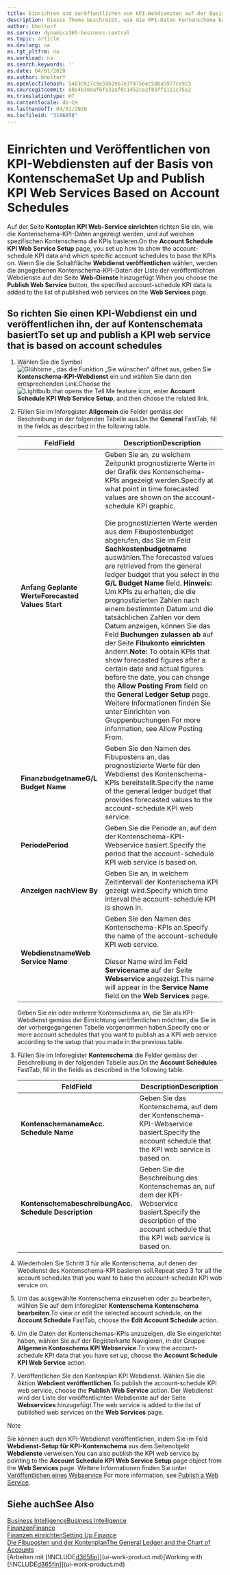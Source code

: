 ```yaml
---
title: Einrichten und Veröffentlichen von KPI-Webdiensten auf der Basis von Kontenschema | Microsoft Docs
description: Dieses Thema beschreibt, wie die KPI-Daten Kontenschema basierend auf bestimmte Kontenschema angezeigt werden.
author: bholtorf
ms.service: dynamics365-business-central
ms.topic: article
ms.devlang: na
ms.tgt_pltfrm: na
ms.workload: na
ms.search.keywords: ''
ms.date: 04/01/2020
ms.author: bholtorf
ms.openlocfilehash: 5483c827c9e59b29b7e3f4756ec50ba5977ce923
ms.sourcegitcommit: 88e4b30eaf6fa32af0c1452ce2f85ff1111c75e2
ms.translationtype: HT
ms.contentlocale: de-CH
ms.lasthandoff: 04/01/2020
ms.locfileid: "3186058"
---
```

# <a name="set-up-and-publish-kpi-web-services-based-on-account-schedules"></a><span data-ttu-id="c5e56-103">Einrichten und Veröffentlichen von KPI-Webdiensten auf der Basis von Kontenschema</span><span class="sxs-lookup"><span data-stu-id="c5e56-103">Set Up and Publish KPI Web Services Based on Account Schedules</span></span>
<span data-ttu-id="c5e56-104">Auf der Seite **Kontoplan KPI Web-Service einrichten** richten Sie ein, wie die Kontenschema-KPI-Daten angezeigt werden, und auf welchen spezifischen Kontenschema die KPIs basieren.</span><span class="sxs-lookup"><span data-stu-id="c5e56-104">On the **Account Schedule KPI Web Service Setup** page, you set up how to show the account-schedule KPI data and which specific account schedules to base the KPIs on.</span></span> <span data-ttu-id="c5e56-105">Wenn Sie die Schaltfläche **Webdienst veröffentlichen** wählen, werden die angegebenen Kontenschema-KPI-Daten der Liste der veröffentlichten Webdienste auf der Seite **Web-Dienste** hinzugefügt.</span><span class="sxs-lookup"><span data-stu-id="c5e56-105">When you choose the **Publish Web Service** button, the specified account-schedule KPI data is added to the list of published web services on the **Web Services** page.</span></span>  

## <a name="to-set-up-and-publish-a-kpi-web-service-that-is-based-on-account-schedules"></a><span data-ttu-id="c5e56-106">So richten Sie einen KPI-Webdienst ein und veröffentlichen ihn, der auf Kontenschemata basiert</span><span class="sxs-lookup"><span data-stu-id="c5e56-106">To set up and publish a KPI web service that is based on account schedules</span></span>  
1.  <span data-ttu-id="c5e56-107">Wählen Sie die Symbol ![Glühbirne , das die Funktion „Sie wünschen“ öffnet](media/ui-search/search_small.png "Tell Me-Funktion") aus, geben Sie **Kontenschema-KPI-Webdienst** ein und wählen Sie dann den entsprechenden Link.</span><span class="sxs-lookup"><span data-stu-id="c5e56-107">Choose the ![Lightbulb that opens the Tell Me feature](media/ui-search/search_small.png "Tell me what you want to do") icon, enter **Account Schedule KPI Web Service Setup**, and then choose the related link.</span></span>  
2.  <span data-ttu-id="c5e56-108">Füllen Sie im Inforegister **Allgemein** die Felder gemäss der Beschreibung in der folgenden Tabelle aus.</span><span class="sxs-lookup"><span data-stu-id="c5e56-108">On the **General** FastTab, fill in the fields as described in the following table.</span></span>  

    |<span data-ttu-id="c5e56-109">Feld</span><span class="sxs-lookup"><span data-stu-id="c5e56-109">Field</span></span>|<span data-ttu-id="c5e56-110">Description</span><span class="sxs-lookup"><span data-stu-id="c5e56-110">Description</span></span>|  
    |---------------------------------|---------------------------------------|  
    |<span data-ttu-id="c5e56-111">**Anfang Geplante Werte**</span><span class="sxs-lookup"><span data-stu-id="c5e56-111">**Forecasted Values Start**</span></span>|<span data-ttu-id="c5e56-112">Geben Sie an, zu welchem Zeitpunkt prognostizierte Werte in der Grafik des Kontenschema-KPIs angezeigt werden.</span><span class="sxs-lookup"><span data-stu-id="c5e56-112">Specify at what point in time forecasted values are shown on the account-schedule KPI graphic.</span></span><br /><br /> <span data-ttu-id="c5e56-113">Die prognostizierten Werte werden aus dem Fibupostenbudget abgerufen, das Sie im Feld **Sachkostenbudgetname** auswählen.</span><span class="sxs-lookup"><span data-stu-id="c5e56-113">The forecasted values are retrieved from the general ledger budget that you select in the **G/L Budget Name** field.</span></span> <span data-ttu-id="c5e56-114">**Hinweis:**  Um KPIs zu erhalten, die die prognostizierten Zahlen nach einem bestimmten Datum und die tatsächlichen Zahlen vor dem Datum anzeigen, können Sie das Feld **Buchungen zulassen ab** auf der Seite **Fibukonto einrichten** ändern.</span><span class="sxs-lookup"><span data-stu-id="c5e56-114">**Note:**  To obtain KPIs that show forecasted figures after a certain date and actual figures before the date, you can change the **Allow Posting From** field on the **General Ledger Setup** page.</span></span> <span data-ttu-id="c5e56-115">Weitere Informationen finden Sie unter Einrichten von Gruppenbuchungen </span><span class="sxs-lookup"><span data-stu-id="c5e56-115">For more information, see Allow Posting From.</span></span>|  
    |<span data-ttu-id="c5e56-116">**Finanzbudgetname**</span><span class="sxs-lookup"><span data-stu-id="c5e56-116">**G/L Budget Name**</span></span>|<span data-ttu-id="c5e56-117">Geben Sie den Namen des Fibupostens an, das prognostizierte Werte für den Webdienst des Kontenschema-KPIs bereitstellt.</span><span class="sxs-lookup"><span data-stu-id="c5e56-117">Specify the name of the general ledger budget that provides forecasted values to the account-schedule KPI web service.</span></span>|  
    |<span data-ttu-id="c5e56-118">**Periode**</span><span class="sxs-lookup"><span data-stu-id="c5e56-118">**Period**</span></span>|<span data-ttu-id="c5e56-119">Geben Sie die Periode an, auf dem der Kontenschema-KPI-Webservice basiert.</span><span class="sxs-lookup"><span data-stu-id="c5e56-119">Specify the period that the account-schedule KPI web service is based on.</span></span>|  
    |<span data-ttu-id="c5e56-120">**Anzeigen nach**</span><span class="sxs-lookup"><span data-stu-id="c5e56-120">**View By**</span></span>|<span data-ttu-id="c5e56-121">Geben Sie an, in welchem Zeitintervall der Kontenschema KPI gezeigt wird.</span><span class="sxs-lookup"><span data-stu-id="c5e56-121">Specify which time interval the account-schedule KPI is shown in.</span></span>|  
    |<span data-ttu-id="c5e56-122">**Webdienstname**</span><span class="sxs-lookup"><span data-stu-id="c5e56-122">**Web Service Name**</span></span>|<span data-ttu-id="c5e56-123">Geben Sie den Namen des Kontenschema-KPIs an.</span><span class="sxs-lookup"><span data-stu-id="c5e56-123">Specify the name of the account-schedule KPI web service.</span></span><br /><br /> <span data-ttu-id="c5e56-124">Dieser Name wird im Feld **Servicename** auf der Seite **Webservice** angezeigt.</span><span class="sxs-lookup"><span data-stu-id="c5e56-124">This name will appear in the **Service Name** field on the **Web Services** page.</span></span>|  

    <span data-ttu-id="c5e56-125">Geben Sie ein oder mehrere Kontenschema an, die Sie als KPI-Webdienst gemäss der Einrichtung veröffentlichen möchten, die Sie in der vorhergegangenen Tabelle vorgenommen haben.</span><span class="sxs-lookup"><span data-stu-id="c5e56-125">Specify one or more account schedules that you want to publish as a KPI web service according to the setup that you made in the previous table.</span></span>  

3.  <span data-ttu-id="c5e56-126">Füllen Sie im Inforegister **Kontenschema** die Felder gemäss der Beschreibung in der folgenden Tabelle aus.</span><span class="sxs-lookup"><span data-stu-id="c5e56-126">On the **Account Schedules** FastTab, fill in the fields as described in the following table.</span></span>  

    |<span data-ttu-id="c5e56-127">Feld</span><span class="sxs-lookup"><span data-stu-id="c5e56-127">Field</span></span>|<span data-ttu-id="c5e56-128">Description</span><span class="sxs-lookup"><span data-stu-id="c5e56-128">Description</span></span>|  
    |---------------------------------|---------------------------------------|  
    |<span data-ttu-id="c5e56-129">**Kontenschemaname**</span><span class="sxs-lookup"><span data-stu-id="c5e56-129">**Acc. Schedule Name**</span></span>|<span data-ttu-id="c5e56-130">Geben Sie das Kontenschema, auf dem der Kontenschema-KPI-Webservice basiert.</span><span class="sxs-lookup"><span data-stu-id="c5e56-130">Specify the account schedule that the KPI web service is based on.</span></span>|  
    |<span data-ttu-id="c5e56-131">**Kontenschemabeschreibung**</span><span class="sxs-lookup"><span data-stu-id="c5e56-131">**Acc. Schedule Description**</span></span>|<span data-ttu-id="c5e56-132">Geben Sie die Beschreibung des Kontenschemas an, auf dem der KPI-Webservice basiert.</span><span class="sxs-lookup"><span data-stu-id="c5e56-132">Specify the description of the account schedule that the KPI web service is based on.</span></span>|  

4.  <span data-ttu-id="c5e56-133">Wiederholen Sie Schritt 3 für alle Kontenschema, auf denen der Webdienst des Kontenschema-KPI basieren soll.</span><span class="sxs-lookup"><span data-stu-id="c5e56-133">Repeat step 3 for all the account schedules that you want to base the account-schedule KPI web service on.</span></span>  
5.  <span data-ttu-id="c5e56-134">Um das ausgewählte Kontenschema einzusehen oder zu bearbeiten, wählen Sie auf dem Inforegister **Kontenschema** **Kontenschema bearbeiten**.</span><span class="sxs-lookup"><span data-stu-id="c5e56-134">To view or edit the selected account schedule, on the **Account Schedule** FastTab, choose the **Edit Account Schedule** action.</span></span>  
6.  <span data-ttu-id="c5e56-135">Um die Daten der Kontenschemas-KPIs anzuzeigen, die Sie eingerichtet haben, wählen Sie auf der Registerkarte Navigieren, in der Gruppe **Allgemein Kontoschema KPI Webservice**.</span><span class="sxs-lookup"><span data-stu-id="c5e56-135">To view the account-schedule KPI data that you have set up, choose the **Account Schedule KPI Web Service** action.</span></span>  
7.  <span data-ttu-id="c5e56-136">Veröffentlichen Sie den Kontenplan KPI Webdienst. Wählen Sie die Aktion **Webdient veröffentlichen**.</span><span class="sxs-lookup"><span data-stu-id="c5e56-136">To publish the account-schedule KPI web service, choose the **Publish Web Service** action.</span></span> <span data-ttu-id="c5e56-137">Der Webdienst wird der Liste der veröffentlichten Webdienste auf der Seite **Webservices** hinzugefügt.</span><span class="sxs-lookup"><span data-stu-id="c5e56-137">The web service is added to the list of published web services on the **Web Services** page.</span></span>  

> [!NOTE]  
>  <span data-ttu-id="c5e56-138">Sie können auch den KPI-Webdienst veröffentlichen, indem Sie im Feld **Webdienst-Setup für KPI-Kontenschema** aus dem Seitenobjekt **Webdienste** verweisen.</span><span class="sxs-lookup"><span data-stu-id="c5e56-138">You can also publish the KPI web service by pointing to the **Account Schedule KPI Web Service Setup** page object from the **Web Services** page.</span></span> <span data-ttu-id="c5e56-139">Weitere Informationen finden Sie unter [Veröffentlichen eines Webservice](across-how-publish-web-service.md).</span><span class="sxs-lookup"><span data-stu-id="c5e56-139">For more information, see [Publish a Web Service](across-how-publish-web-service.md).</span></span>  

## <a name="see-also"></a><span data-ttu-id="c5e56-140">Siehe auch</span><span class="sxs-lookup"><span data-stu-id="c5e56-140">See Also</span></span>  
[<span data-ttu-id="c5e56-141">Business Intelligence</span><span class="sxs-lookup"><span data-stu-id="c5e56-141">Business Intelligence</span></span>](bi.md)  
[<span data-ttu-id="c5e56-142">Finanzen</span><span class="sxs-lookup"><span data-stu-id="c5e56-142">Finance</span></span>](finance.md)  
[<span data-ttu-id="c5e56-143">Finanzen einrichten</span><span class="sxs-lookup"><span data-stu-id="c5e56-143">Setting Up Finance</span></span>](finance-setup-finance.md)  
[<span data-ttu-id="c5e56-144">Die Fibuposten und der Kontenplan</span><span class="sxs-lookup"><span data-stu-id="c5e56-144">The General Ledger and the Chart of Accounts</span></span>](finance-general-ledger.md)  
<span data-ttu-id="c5e56-145">[Arbeiten mit [!INCLUDE[d365fin](includes/d365fin_md.md)]](ui-work-product.md)</span><span class="sxs-lookup"><span data-stu-id="c5e56-145">[Working with [!INCLUDE[d365fin](includes/d365fin_md.md)]](ui-work-product.md)</span></span>
